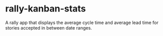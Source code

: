 rally-kanban-stats
=========================

A rally app that displays the average cycle time and average lead time for stories accepted in between date ranges.